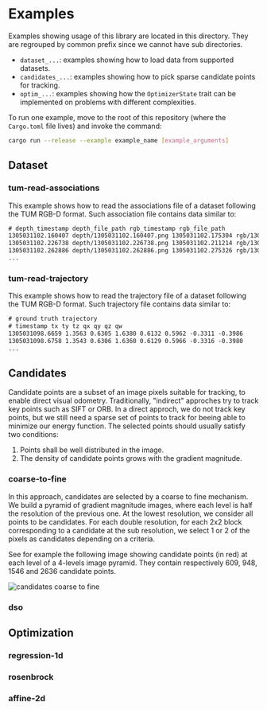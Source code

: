 # Examples

Examples showing usage of this library are located in this directory.
They are regrouped by common prefix since we cannot have sub directories.

- `dataset_...`: examples showing how to load data from supported datasets.
- `candidates_...`: examples showing how to pick sparse candidate points for tracking.
- `optim_...`: examples showing how the `OptimizerState` trait
  can be implemented on problems with different complexities.

To run one example, move to the root of this repository
(where the `Cargo.toml` file lives) and invoke the command:

```sh
cargo run --release --example example_name [example_arguments]
```

## Dataset

### tum-read-associations

This example shows how to read the associations file
of a dataset following the TUM RGB-D format.
Such association file contains data similar to:

```txt
# depth_timestamp depth_file_path rgb_timestamp rgb_file_path
1305031102.160407 depth/1305031102.160407.png 1305031102.175304 rgb/1305031102.175304.png
1305031102.226738 depth/1305031102.226738.png 1305031102.211214 rgb/1305031102.211214.png
1305031102.262886 depth/1305031102.262886.png 1305031102.275326 rgb/1305031102.275326.png
...
```

### tum-read-trajectory

This example shows how to read the trajectory file
of a dataset following the TUM RGB-D format.
Such trajectory file contains data similar to:

```txt
# ground truth trajectory
# timestamp tx ty tz qx qy qz qw
1305031098.6659 1.3563 0.6305 1.6380 0.6132 0.5962 -0.3311 -0.3986
1305031098.6758 1.3543 0.6306 1.6360 0.6129 0.5966 -0.3316 -0.3980
...
```

## Candidates

Candidate points are a subset of an image pixels
suitable for tracking, to enable direct visual odometry.
Traditionally, "indirect" approches try to track key points such as SIFT or ORB.
In a direct approch, we do not track key points, but we still need
a sparse set of points to track for beeing able to minimize our energy function.
The selected points should usually satisfy two conditions:

1. Points shall be well distributed in the image.
2. The density of candidate points grows with the gradient magnitude.

### coarse-to-fine

In this approach, candidates are selected by a coarse to fine mechanism.
We build a pyramid of gradient magnitude images,
where each level is half the resolution of the previous one.
At the lowest resolution, we consider all points to be candidates.
For each double resolution,
for each 2x2 block corresponding to a candidate at the sub resolution,
we select 1 or 2 of the pixels as candidates depending on a criteria.

See for example the following image showing candidate points
(in red) at each level of a 4-levels image pyramid.
They contain respectively 609, 948, 1546 and 2636 candidate points.

![candidates coarse to fine][candidates-coarse-to-fine]

[candidates-coarse-to-fine]: https://mpizenberg.github.io/resources/vors/candidates-coarse-to-fine.png

### dso

## Optimization

### regression-1d

### rosenbrock

### affine-2d

